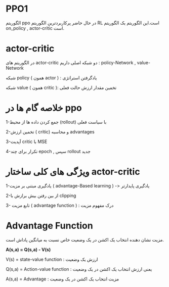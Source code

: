 # PPO1
الگوریتم ppo  در حال حاضر پرکاربردترین الگوریتم RL است.این الگوریتم یک الگوریتم on_policy , actor-critic  است.

# actor-critic
 در الگوریتم های actor-critic دو شبکه اصلی داریم : policy-Network , value-Network

 شبکه policy ( همون actor ) : یادگرفتن استراتژی

 شبکه value ( همون critic ): تخمین مقدار ارزش حالت فعلی

# خلاصه گام ها در ppo 

1-جمع کردن داده ها از محیط (rollout) با سیاست فعلی

2-تخمین ارزش ( critic) و محاسبه advantages

3-آپدیت critic با MSE

4-تکرار برای چند epoch , سپس rollout جدید

# ویژگی های کلی ساختار actor-critic

1-یادگیری مبتنی بر مزیت ( advantage-Based learning ) -> یادگیری پایدارتر

2-از بین رفتن بیش برازش با clipping

3- تابع مزیت ( advantage function ) : درک مفهوم مزیت 

# Advantage Function

مزیت نشان دهنده انتخاب یک اکشن در یک وضعیت خاص نسبت به میانگین پاداش است.

__A(s,a) =  Q(s,a) - V(s)__

V(s) = state-value function   :  ارزش یک وضعیت

Q(s,a) = Action-value function : یعنی ارزش انتخاب یک اکشن در یک وضعیت

A(s,a) = Advantage : مزیت انتخاب یک اکشن در یک وضعیت

